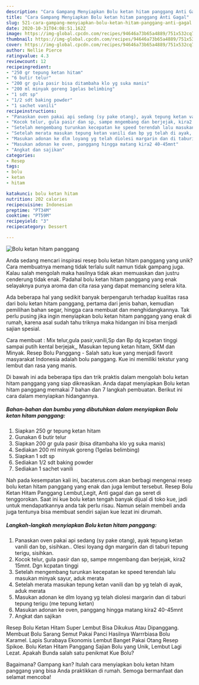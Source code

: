 ```yaml
---
description: "Cara Gampang Menyiapkan Bolu ketan hitam panggang Anti Gagal"
title: "Cara Gampang Menyiapkan Bolu ketan hitam panggang Anti Gagal"
slug: 521-cara-gampang-menyiapkan-bolu-ketan-hitam-panggang-anti-gagal
date: 2020-10-31T04:08:51.162Z
image: https://img-global.cpcdn.com/recipes/94646a73b65a4889/751x532cq70/bolu-ketan-hitam-panggang-foto-resep-utama.jpg
thumbnail: https://img-global.cpcdn.com/recipes/94646a73b65a4889/751x532cq70/bolu-ketan-hitam-panggang-foto-resep-utama.jpg
cover: https://img-global.cpcdn.com/recipes/94646a73b65a4889/751x532cq70/bolu-ketan-hitam-panggang-foto-resep-utama.jpg
author: Nellie Pierce
ratingvalue: 4.3
reviewcount: 12
recipeingredient:
- "250 gr tepung ketan hitam"
- "6 butir telur"
- "200 gr gula pasir bisa ditambaha klo yg suka manis"
- "200 ml minyak goreng 1gelas belimbing"
- "1 sdt sp"
- "1/2 sdt baking powder"
- "1 sachet vanili"
recipeinstructions:
- "Panaskan oven pakai api sedang (sy pake otang), ayak tepung ketan vanili dan bp, sisihkan.. Olesi loyang dgn margarin dan di taburi tepung terigu, sisihkan."
- "Kocok telur, gula pasir dan sp, sampe mngembang dan berjejak, kira2 15mnt. Dgn kcpatan tinggi"
- "Setelah mengembang turunkan kecepatan ke speed terendah lalu masukan minyak sayur, aduk merata"
- "Setelah merata masukan tepung ketan vanili dan bp yg telah di ayak, aduk merata"
- "Masukan adonan ke dlm loyang yg telah diolesi margarin dan di taburi tepung terigu (me tepung ketan)"
- "Masukan adonan ke oven, panggang hingga matang kira2 40-45mnt"
- "Angkat dan sajikan"
categories:
- Resep
tags:
- bolu
- ketan
- hitam

katakunci: bolu ketan hitam 
nutrition: 202 calories
recipecuisine: Indonesian
preptime: "PT34M"
cooktime: "PT59M"
recipeyield: "3"
recipecategory: Dessert

---
```



![Bolu ketan hitam panggang](https://img-global.cpcdn.com/recipes/94646a73b65a4889/751x532cq70/bolu-ketan-hitam-panggang-foto-resep-utama.jpg)

Anda sedang mencari inspirasi resep bolu ketan hitam panggang yang unik? Cara membuatnya memang tidak terlalu sulit namun tidak gampang juga. Kalau salah mengolah maka hasilnya tidak akan memuaskan dan justru cenderung tidak enak. Padahal bolu ketan hitam panggang yang enak selayaknya punya aroma dan cita rasa yang dapat memancing selera kita.

Ada beberapa hal yang sedikit banyak berpengaruh terhadap kualitas rasa dari bolu ketan hitam panggang, pertama dari jenis bahan, kemudian pemilihan bahan segar, hingga cara membuat dan menghidangkannya. Tak perlu pusing jika ingin menyiapkan bolu ketan hitam panggang yang enak di rumah, karena asal sudah tahu triknya maka hidangan ini bisa menjadi sajian spesial.

Cara membuat : Mix telur,gula pasir,vanili,Sp dan Bp dg kcpetan tinggi sampai putih kental berjejak,, Masukan tepung ketan hitam, SKM dan Minyak. Resep Bolu Panggang - Salah satu kue yang menjadi favorit masyarakat Indonesia adalah bolu panggang. Kue ini memiliki tekstur yang lembut dan rasa yang manis.


Di bawah ini ada beberapa tips dan trik praktis dalam mengolah bolu ketan hitam panggang yang siap dikreasikan. Anda dapat menyiapkan Bolu ketan hitam panggang memakai 7 bahan dan 7 langkah pembuatan. Berikut ini cara dalam menyiapkan hidangannya.

<!--inarticleads1-->

##### Bahan-bahan dan bumbu yang dibutuhkan dalam menyiapkan Bolu ketan hitam panggang:

1. Siapkan 250 gr tepung ketan hitam
1. Gunakan 6 butir telur
1. Siapkan 200 gr gula pasir (bisa ditambaha klo yg suka manis)
1. Sediakan 200 ml minyak goreng (1gelas belimbing)
1. Siapkan 1 sdt sp
1. Sediakan 1/2 sdt baking powder
1. Sediakan 1 sachet vanili


Nah pada kesempatan kali ini, bacaterus.com akan berbagi mengenai resep bolu ketan hitam panggang yang enak dan juga lembut tersebut. Resep Bolu Ketan Hitam Panggang Lembut,Legit, Anti gagal dan ga seret di tenggorokan. Saat ini kue bolu ketan tengah banyak dijual di toko kue, jadi untuk mendapatkannya anda tak perlu risau. Namun selain membeli anda juga tentunya bisa membuat sendiri sajian kue lezat ini dirumah. 

<!--inarticleads2-->

##### Langkah-langkah menyiapkan Bolu ketan hitam panggang:

1. Panaskan oven pakai api sedang (sy pake otang), ayak tepung ketan vanili dan bp, sisihkan.. Olesi loyang dgn margarin dan di taburi tepung terigu, sisihkan.
1. Kocok telur, gula pasir dan sp, sampe mngembang dan berjejak, kira2 15mnt. Dgn kcpatan tinggi
1. Setelah mengembang turunkan kecepatan ke speed terendah lalu masukan minyak sayur, aduk merata
1. Setelah merata masukan tepung ketan vanili dan bp yg telah di ayak, aduk merata
1. Masukan adonan ke dlm loyang yg telah diolesi margarin dan di taburi tepung terigu (me tepung ketan)
1. Masukan adonan ke oven, panggang hingga matang kira2 40-45mnt
1. Angkat dan sajikan


Resep Bolu Ketan Hitam Super Lembut Bisa Dikukus Atau Dipanggang. Membuat Bolu Sarang Semut Pakai Panci Hasilnya Warrrbiasa Bolu Karamel. Lapis Surabaya Ekonomis Lembut Banget Pakai Otang Resep Spikoe. Bolu Ketan Hitam Panggang Sajian Bolu yang Unik, Lembut Lagi Lezat. Apakah Bunda salah satu penikmat Kue Bolu? 

Bagaimana? Gampang kan? Itulah cara menyiapkan bolu ketan hitam panggang yang bisa Anda praktikkan di rumah. Semoga bermanfaat dan selamat mencoba!
